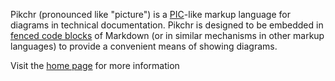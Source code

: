 Pikchr (pronounced like "picture") is a [PIC][1]-like markup
language for diagrams in technical documentation.  Pikchr is
designed to be embedded in [fenced code blocks][2] of
Markdown (or in similar mechanisms in other markup languages)
to provide a convenient means of showing diagrams.

[1]: https://en.wikipedia.org/wiki/Pic_language
[2]: https://spec.commonmark.org/0.29/#fenced-code-blocks

Visit the [home page][3] for more information

[3]: /doc/trunk/homepage.md

